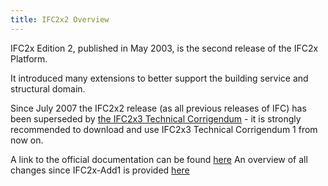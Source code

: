 ```yaml
---
title: IFC2x2 Overview
---
```


IFC2x Edition 2, published in May 2003, is the second release of the IFC2x Platform.

It introduced many extensions to better support the building service and structural domain.

Since July 2007 the IFC2x2 release (as all previous releases of IFC) has been superseded by <a href="/docs/reference/schema/ifc2x3-tc1/overview.md">the IFC2x3 Technical Corrigendum</a> - it is strongly recommended to download and use IFC2x3 Technical Corrigendum 1 from now on.

A link to the official documentation can be found <a href="/docs/reference/schema/history/ifc2x3-tc1/ifc2x2/ifc2x2.md">here</a>
An overview of all changes since IFC2x-Add1 is provided <a href="/docs/reference/schema/history/ifc2x3-tc1/ifc2x2/change-log.md">here</a>
